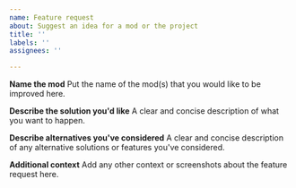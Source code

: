 ```yaml
---
name: Feature request
about: Suggest an idea for a mod or the project
title: ''
labels: ''
assignees: ''

---
```


**Name the mod**
Put the name of the mod(s) that you would like to be improved here.

**Describe the solution you'd like**
A clear and concise description of what you want to happen.

**Describe alternatives you've considered**
A clear and concise description of any alternative solutions or features you've considered.

**Additional context**
Add any other context or screenshots about the feature request here.

